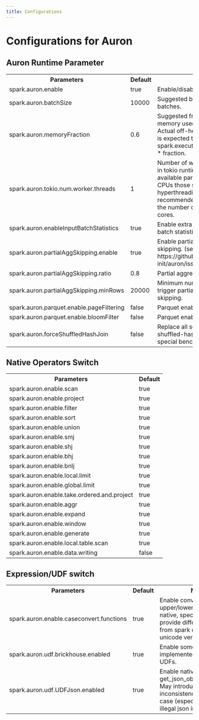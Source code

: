 ```yaml
---
title: Configurations
---
```


# Configurations for Auron

## Auron Runtime Parameter 

<table class="my-table3">
  <tr>
    <th>Parameters</th>
    <th>Default</th>
    <th>Note</th>
  </tr>
  <tr>
    <td>spark.auron.enable</td>
    <td>true</td>
    <td>Enable/disable auron engine.</td>
  </tr>
  <tr>
    <td>spark.auron.batchSize</td>
    <td>10000</td>
    <td>Suggested batch size for arrow batches.</td>
  </tr>
  <tr>
    <td>spark.auron.memoryFraction</td>
    <td>0.6</td>
    <td>Suggested fraction of off-heap memory used in native execution. Actual off-heap memory usage is expected to be spark.executor.memoryOverhead * fraction.</td>
  </tr>
  <tr>
    <td>spark.auron.tokio.num.worker.threads</td>
    <td>1</td>
    <td>Number of worker threads used in tokio runtime, 0 to use default available parallelism value. For CPUs those support hyperthreading, it is recommended to set this value to the number of available physical cores.</td>
  </tr>
  <tr>
    <td>spark.auron.enableInputBatchStatistics</td>
    <td>true</td>
    <td>Enable extra metrics of input batch statistics.</td>
  </tr>
  <tr>
    <td>spark.auron.partialAggSkipping.enable</td>
    <td>true</td>
    <td>Enable partial aggregate skipping. (see https://github.com/auron-init/auron/issues/327)</td>
  </tr>
  <tr>
    <td>spark.auron.partialAggSkipping.ratio</td>
    <td>0.8</td>
    <td>Partial aggregate skipping ratio.</td>
  </tr>
  <tr>
    <td>spark.auron.partialAggSkipping.minRows</td>
    <td>20000</td>
    <td>Minimum number of rows to trigger partial aggregate skipping.</td>
  </tr>
  <tr>
    <td>spark.auron.parquet.enable.pageFiltering</td>
    <td>false</td>
    <td>Parquet enable page filtering.</td>
  </tr>
  <tr>
    <td>spark.auron.parquet.enable.bloomFilter</td>
    <td>false</td>
    <td>Parquet enable bloom filter.</td>
  </tr>
  <tr>
    <td>spark.auron.forceShuffledHashJoin</td>
    <td>false</td>
    <td>Replace all sort-merge join to shuffled-hash join, only used for special benchmarking.</td>
  </tr>
</table>


## Native Operators Switch

<table class="my-table4">
  <tr>
    <th>Parameters</th>
    <th>Default</th>
  </tr>
  <tr>
    <td>spark.auron.enable.scan</td>
    <td>true</td>
  </tr>
  <tr>
    <td>spark.auron.enable.project</td>
    <td>true</td>
  </tr>
  <tr>
    <td>spark.auron.enable.filter</td>
    <td>true</td>
  </tr>
  <tr>
    <td>spark.auron.enable.sort</td>
    <td>true</td>
  </tr>
  <tr>
    <td>spark.auron.enable.union</td>
    <td>true</td>
  </tr>
  <tr>
    <td>spark.auron.enable.smj</td>
    <td>true</td>
  </tr>
  <tr>
    <td>spark.auron.enable.shj</td>
    <td>true</td>
  </tr>
  <tr>
    <td>spark.auron.enable.bhj</td>
    <td>true</td>
  </tr>
  <tr>
    <td>spark.auron.enable.bnlj</td>
    <td>true</td>
  </tr>
  <tr>
    <td>spark.auron.enable.local.limit</td>
    <td>true</td>
  </tr>
  <tr>
    <td>spark.auron.enable.global.limit</td>
    <td>true</td>
  </tr>
  <tr>
    <td>spark.auron.enable.take.ordered.and.project</td>
    <td>true</td>
  </tr>
  <tr>
    <td>spark.auron.enable.aggr</td>
    <td>true</td>
  </tr>
  <tr>
    <td>spark.auron.enable.expand</td>
    <td>true</td>
  </tr>
  <tr>
    <td>spark.auron.enable.window</td>
    <td>true</td>
  </tr>
  <tr>
    <td>spark.auron.enable.generate</td>
    <td>true</td>
  </tr>
  <tr>
    <td>spark.auron.enable.local.table.scan</td>
    <td>true</td>
  </tr>
  <tr>
    <td>spark.auron.enable.data.writing</td>
    <td>false</td>
  </tr>

</table>

## Expression/UDF switch
<table class="my-table3">
  <tr>
    <th>Parameters</th>
    <th>Default</th>
    <th>Note</th>
  </tr>
  <tr>
    <td>spark.auron.enable.caseconvert.functions</td>
    <td>true</td>
    <td>Enable converting upper/lower functions to native, special cases may provide different outputs from spark due to different unicode versions.</td>
  </tr>
  <tr>
    <td>spark.auron.udf.brickhouse.enabled</td>
    <td>true</td>
    <td>Enable some native-implemented brickhouse UDFs.</td>
  </tr>
  <tr>
    <td>spark.auron.udf.UDFJson.enabled</td>
    <td>true</td>
    <td>Enable native implemented get_json_object/json_tuple. May introduce inconsistency in special case (especially with illegal json inputs).</td>
  </tr>
</table>
